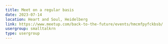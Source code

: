 ```yaml
---
title: Meet on a regular basis
date: 2023-07-14
location: Heart and Soul, Heidelberg
link: https://www.meetup.com/back-to-the-future/events/hmcmfpyfckbsb/
usergroup: smalltalkrn
type: usergroup
---
```

